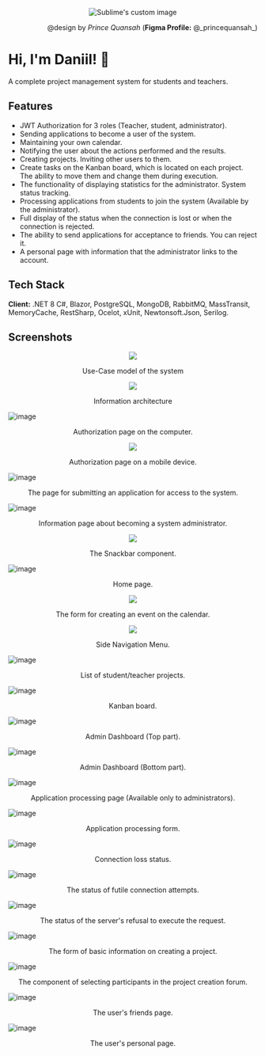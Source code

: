 <p align="center">
  <img src="https://github.com/komilffo-d/Studentica/assets/74680206/24c1c407-3992-4bc5-9fa4-d68f428f4492" alt="Sublime's custom image"/>
</p>


<p align="right">
  @design by <i>Prince Quansah</i> (<b>Figma Profile:</b> @_princequansah_)
</p>

# Hi, I'm Daniil! 👋
A complete project management system for students and teachers.

## Features
- JWT Authorization for 3 roles (Teacher, student, administrator).
- Sending applications to become a user of the system.
- Maintaining your own calendar.
- Notifying the user about the actions performed and the results.
- Creating projects. Inviting other users to them.
- Create tasks on the Kanban board, which is located on each project. The ability to move them and change them during execution.
- The functionality of displaying statistics for the administrator. System status tracking.
- Processing applications from students to join the system (Available by the administrator).
- Full display of the status when the connection is lost or when the connection is rejected.
- The ability to send applications for acceptance to friends. You can reject it.
- A personal page with information that the administrator links to the account.

## Tech Stack

**Client:** .NET 8 C#, Blazor, PostgreSQL, MongoDB, RabbitMQ, MassTransit, MemoryCache, RestSharp, Ocelot, xUnit, Newtonsoft.Json, Serilog.


## Screenshots

<p align="center">
    <img src="https://github.com/komilffo-d/Studentica/assets/74680206/052c2328-b8f1-4476-b323-08643fe626ff" />
</p>
<p align="center" >
    Use-Case model of the system
</p>
<p align="center">
    <img src="https://github.com/komilffo-d/Studentica/assets/74680206/fb656b4e-45fd-4dee-b1a6-f9bdcd492f57" />
</p>
<p align="center" >
    Information architecture
</p>

![image](https://github.com/komilffo-d/Studentica/assets/74680206/2b01cba5-d2cb-4706-8667-4bc405f04442)
<p align="center">
Authorization page on the computer.
</p>

<p align="center">
    <img src="https://github.com/komilffo-d/Studentica/assets/74680206/72a4baad-1fef-495c-bb94-4a6985363108" />
</p>
<p align="center" >
    Authorization page on a mobile device.
</p>

![image](https://github.com/komilffo-d/Studentica/assets/74680206/b3b13d65-dac8-46c4-b033-c96e3890a72b)
<p align="center">
The page for submitting an application for access to the system.
</p>

![image](https://github.com/komilffo-d/Studentica/assets/74680206/007cbe77-ecf2-448d-ae73-fe7ed1e823e6)
<p align="center">
Information page about becoming a system administrator.
</p>

<p align="center">
    <img src="https://github.com/komilffo-d/Studentica/assets/74680206/9ed14d33-1374-4f25-9749-d93b0d677fae" />
</p>
<p align="center" >
    The Snackbar component.
</p>

![image](https://github.com/komilffo-d/Studentica/assets/74680206/d5bc4d0c-216b-4684-88da-6c565da675ef)
<p align="center">
Home page.
</p>

<p align="center">
    <img src="https://github.com/komilffo-d/Studentica/assets/74680206/f2e5b351-7ffc-497a-86fc-a12300a1988c" />
</p>
<p align="center" >
The form for creating an event on the calendar.
</p>

<p align="center">
    <img src="https://github.com/komilffo-d/Studentica/assets/74680206/9c7004e2-f72c-4432-9a28-1412d4a3fd7a" />
</p>
<p align="center" >
  Side Navigation Menu.
</p>

![image](https://github.com/komilffo-d/Studentica/assets/74680206/ce105b6c-a867-4c49-aa0c-90be64069ec9)
<p align="center">
List of student/teacher projects.
</p>

![image](https://github.com/komilffo-d/Studentica/assets/74680206/6b2c9ed1-1d09-4c5f-adfe-3f4cb314c343)
<p align="center">
Kanban board.
</p>

![image](https://github.com/komilffo-d/Studentica/assets/74680206/c496fd5d-c197-42c1-84b0-fb6386c36495)
<p align="center">
Admin Dashboard (Top part).
</p>

![image](https://github.com/komilffo-d/Studentica/assets/74680206/25ec48a8-cbb5-4b50-bcdd-e21c94662c6c)
<p align="center">
Admin Dashboard (Bottom part).
</p>

![image](https://github.com/komilffo-d/Studentica/assets/74680206/fd11a7da-c96c-4b3a-88ea-1ec68e8dea55)
<p align="center">
Application processing page (Available only to administrators).
</p>

![image](https://github.com/komilffo-d/Studentica/assets/74680206/9ab5860c-58d5-41c8-b415-cf1e66156995)
<p align="center">
Application processing form.
</p>

![image](https://github.com/komilffo-d/Studentica/assets/74680206/4aab2c3c-f4cb-45b4-8aa1-aa067662cdc3)
<p align="center">
Connection loss status.
</p>

![image](https://github.com/komilffo-d/Studentica/assets/74680206/4e9457d9-b7a3-4aef-a9d2-7bee7ac65b73)
<p align="center">
The status of futile connection attempts.
</p>

![image](https://github.com/komilffo-d/Studentica/assets/74680206/98fe5687-4ddc-40df-82bd-0855c9139191)
<p align="center">
The status of the server's refusal to execute the request.
</p>

![image](https://github.com/komilffo-d/Studentica/assets/74680206/cbde3f5b-cc07-40bf-96e6-92de7f615439)
<p align="center">
The form of basic information on creating a project.
</p>

![image](https://github.com/komilffo-d/Studentica/assets/74680206/0d86839d-d17d-4dff-9716-c069622db86b)
<p align="center">
The component of selecting participants in the project creation forum.
</p>

![image](https://github.com/komilffo-d/Studentica/assets/74680206/5f0f034c-0b8b-4a46-8487-d63861439cab)
<p align="center">
The user's friends page.
</p>

![image](https://github.com/komilffo-d/Studentica/assets/74680206/aafe5392-05f8-4785-b98a-9974e1f494ba)
<p align="center">
The user's personal page.
</p>
